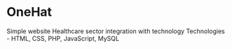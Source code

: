 # OneHat

Simple website
Healthcare sector integration with technology
Technologies - HTML, CSS, PHP, JavaScript, MySQL
